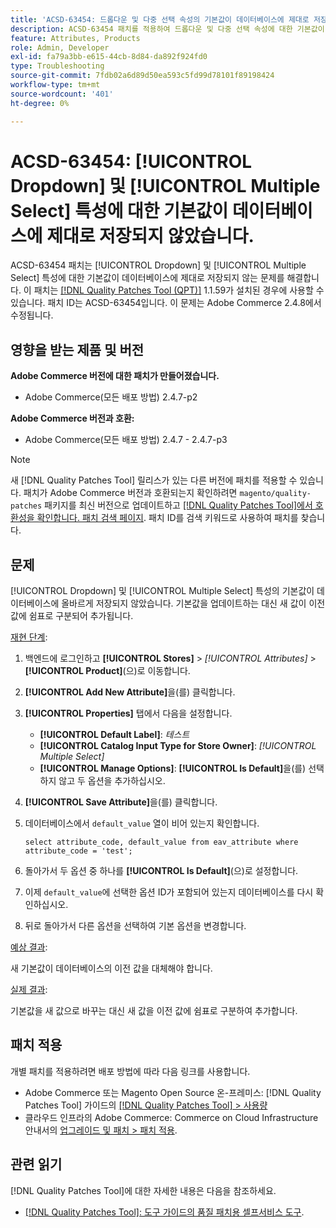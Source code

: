 ```yaml
---
title: 'ACSD-63454: 드롭다운 및 다중 선택 속성의 기본값이 데이터베이스에 제대로 저장되지 않았습니다.'
description: ACSD-63454 패치를 적용하여 드롭다운 및 다중 선택 속성에 대한 기본값이 데이터베이스에 제대로 저장되지 않는 Adobe Commerce 문제를 해결합니다.
feature: Attributes, Products
role: Admin, Developer
exl-id: fa79a3bb-e615-44cb-8d84-da892f924fd0
type: Troubleshooting
source-git-commit: 7fdb02a6d89d50ea593c5fd99d78101f89198424
workflow-type: tm+mt
source-wordcount: '401'
ht-degree: 0%

---
```


# ACSD-63454: [!UICONTROL Dropdown] 및 [!UICONTROL Multiple Select] 특성에 대한 기본값이 데이터베이스에 제대로 저장되지 않았습니다.

ACSD-63454 패치는 [!UICONTROL Dropdown] 및 [!UICONTROL Multiple Select] 특성에 대한 기본값이 데이터베이스에 제대로 저장되지 않는 문제를 해결합니다. 이 패치는 [[!DNL Quality Patches Tool (QPT)]](/help/tools/quality-patches-tool/quality-patches-tool-to-self-serve-quality-patches.md) 1.1.59가 설치된 경우에 사용할 수 있습니다. 패치 ID는 ACSD-63454입니다. 이 문제는 Adobe Commerce 2.4.8에서 수정됩니다.

## 영향을 받는 제품 및 버전

**Adobe Commerce 버전에 대한 패치가 만들어졌습니다.**

* Adobe Commerce(모든 배포 방법) 2.4.7-p2

**Adobe Commerce 버전과 호환:**

* Adobe Commerce(모든 배포 방법) 2.4.7 - 2.4.7-p3

>[!NOTE]
>
>새 [!DNL Quality Patches Tool] 릴리스가 있는 다른 버전에 패치를 적용할 수 있습니다. 패치가 Adobe Commerce 버전과 호환되는지 확인하려면 `magento/quality-patches` 패키지를 최신 버전으로 업데이트하고 [[!DNL Quality Patches Tool]에서 호환성을 확인합니다. 패치 검색 페이지](https://experienceleague.adobe.com/tools/commerce-quality-patches/index.html?lang=ko). 패치 ID를 검색 키워드로 사용하여 패치를 찾습니다.

## 문제

[!UICONTROL Dropdown] 및 [!UICONTROL Multiple Select] 특성의 기본값이 데이터베이스에 올바르게 저장되지 않았습니다. 기본값을 업데이트하는 대신 새 값이 이전 값에 쉼표로 구분되어 추가됩니다.

<u>재현 단계</u>:

1. 백엔드에 로그인하고 **[!UICONTROL Stores]** > *[!UICONTROL Attributes]* > **[!UICONTROL Product]**(으)로 이동합니다.
1. **[!UICONTROL Add New Attribute]**&#x200B;을(를) 클릭합니다.
1. **[!UICONTROL Properties]** 탭에서 다음을 설정합니다.
   * **[!UICONTROL Default Label]**: *테스트*
   * **[!UICONTROL Catalog Input Type for Store Owner]**: *[!UICONTROL Multiple Select]*
   * **[!UICONTROL Manage Options]**: **[!UICONTROL Is Default]**&#x200B;을(를) 선택하지 않고 두 옵션을 추가하십시오.
1. **[!UICONTROL Save Attribute]**&#x200B;을(를) 클릭합니다.
1. 데이터베이스에서 `default_value` 열이 비어 있는지 확인합니다.

   `select attribute_code, default_value from eav_attribute where attribute_code = 'test';`

1. 돌아가서 두 옵션 중 하나를 **[!UICONTROL Is Default]**(으)로 설정합니다.
1. 이제 `default_value`에 선택한 옵션 ID가 포함되어 있는지 데이터베이스를 다시 확인하십시오.
1. 뒤로 돌아가서 다른 옵션을 선택하여 기본 옵션을 변경합니다.

<u>예상 결과</u>:

새 기본값이 데이터베이스의 이전 값을 대체해야 합니다.

<u>실제 결과</u>:

기본값을 새 값으로 바꾸는 대신 새 값을 이전 값에 쉼표로 구분하여 추가합니다.

## 패치 적용

개별 패치를 적용하려면 배포 방법에 따라 다음 링크를 사용합니다.

* Adobe Commerce 또는 Magento Open Source 온-프레미스: [!DNL Quality Patches Tool] 가이드의 [[!DNL Quality Patches Tool] > 사용량](/help/tools/quality-patches-tool/usage.md)
* 클라우드 인프라의 Adobe Commerce: Commerce on Cloud Infrastructure 안내서의 [업그레이드 및 패치 > 패치 적용](https://experienceleague.adobe.com/docs/commerce-cloud-service/user-guide/develop/upgrade/apply-patches.html?lang=ko).

## 관련 읽기

[!DNL Quality Patches Tool]에 대한 자세한 내용은 다음을 참조하세요.

* [[!DNL Quality Patches Tool]: 도구 가이드의 품질 패치용 셀프서비스 도구](/help/tools/quality-patches-tool/quality-patches-tool-to-self-serve-quality-patches.md).
